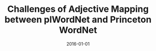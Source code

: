 ---
# Documentation: https://wowchemy.com/docs/managing-content/

title: Challenges of Adjective Mapping between plWordNet and Princeton WordNet
subtitle: ''
summary: ''
authors:
- Ewa K. Rudnicka
- Wojciech Witkowski
- Katarzyna Podlaska
tags: []
categories: []
date: '2016-01-01'
lastmod: 2022-10-07T05:05:12Z
featured: false
draft: false

# Featured image
# To use, add an image named `featured.jpg/png` to your page's folder.
# Focal points: Smart, Center, TopLeft, Top, TopRight, Left, Right, BottomLeft, Bottom, BottomRight.
image:
  caption: ''
  focal_point: ''
  preview_only: false

# Projects (optional).
#   Associate this post with one or more of your projects.
#   Simply enter your project's folder or file name without extension.
#   E.g. `projects = ["internal-project"]` references `content/project/deep-learning/index.md`.
#   Otherwise, set `projects = []`.
projects: []
publishDate: '2022-10-07T05:05:11.082177Z'
publication_types:
- '1'
abstract: ''
publication: '*Proceedings of the Tenth International Conference on Language Resources
  and Evaluation, LREC 2016 : Portorož, Slovenia, May 23-28, 2016*'
links:
- name: URL
  url: http://www.lrec-conf.org/proceedings/lrec2016/index.html
---